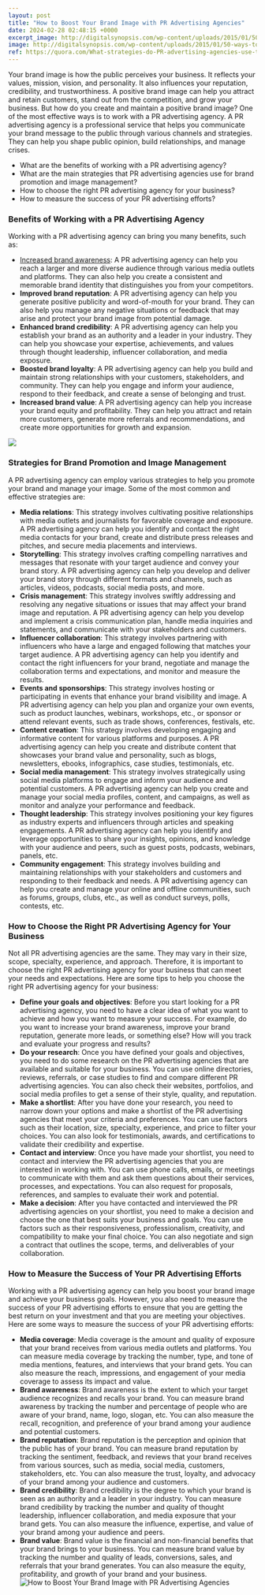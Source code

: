 ```yaml
---
layout: post
title: "How to Boost Your Brand Image with PR Advertising Agencies"
date: 2024-02-28 02:48:15 +0000
excerpt_image: http://digitalsynopsis.com/wp-content/uploads/2015/01/50-ways-to-boost-your-brand.jpg
image: http://digitalsynopsis.com/wp-content/uploads/2015/01/50-ways-to-boost-your-brand.jpg
ref: https://quora.com/What-strategies-do-PR-advertising-agencies-use-to-effectively-promote-brands-and-manage-their-public-image
---
```


Your brand image is how the public perceives your business. It reflects your values, mission, vision, and personality. It also influences your reputation, credibility, and trustworthiness. A positive brand image can help you attract and retain customers, stand out from the competition, and grow your business.
But how do you create and maintain a positive brand image? One of the most effective ways is to work with a PR advertising agency. A PR advertising agency is a professional service that helps you communicate your brand message to the public through various channels and strategies. They can help you shape public opinion, build relationships, and manage crises.
- What are the benefits of working with a PR advertising agency?
- What are the main strategies that PR advertising agencies use for brand promotion and image management?
- How to choose the right PR advertising agency for your business?
- How to measure the success of your PR advertising efforts?
### Benefits of Working with a PR Advertising Agency
Working with a PR advertising agency can bring you many benefits, such as:
- [Increased brand awareness](https://yt.io.vn/tag/work-shirt-ringers-western): A PR advertising agency can help you reach a larger and more diverse audience through various media outlets and platforms. They can also help you create a consistent and memorable brand identity that distinguishes you from your competitors.
- **Improved brand reputation**: A PR advertising agency can help you generate positive publicity and word-of-mouth for your brand. They can also help you manage any negative situations or feedback that may arise and protect your brand image from potential damage.
- **Enhanced brand credibility**: A PR advertising agency can help you establish your brand as an authority and a leader in your industry. They can help you showcase your expertise, achievements, and values through thought leadership, influencer collaboration, and media exposure.
- **Boosted brand loyalty**: A PR advertising agency can help you build and maintain strong relationships with your customers, stakeholders, and community. They can help you engage and inform your audience, respond to their feedback, and create a sense of belonging and trust.
- **Increased brand value**: A PR advertising agency can help you increase your brand equity and profitability. They can help you attract and retain more customers, generate more referrals and recommendations, and create more opportunities for growth and expansion.

![](https://www.liveadmins.com/wp-content/uploads/2019/11/Brands-Image.jpg)
### Strategies for Brand Promotion and Image Management
A PR advertising agency can employ various strategies to help you promote your brand and manage your image. Some of the most common and effective strategies are:
- **Media relations**: This strategy involves cultivating positive relationships with media outlets and journalists for favorable coverage and exposure. A PR advertising agency can help you identify and contact the right media contacts for your brand, create and distribute press releases and pitches, and secure media placements and interviews.
- **Storytelling**: This strategy involves crafting compelling narratives and messages that resonate with your target audience and convey your brand story. A PR advertising agency can help you develop and deliver your brand story through different formats and channels, such as articles, videos, podcasts, social media posts, and more.
- **Crisis management**: This strategy involves swiftly addressing and resolving any negative situations or issues that may affect your brand image and reputation. A PR advertising agency can help you develop and implement a crisis communication plan, handle media inquiries and statements, and communicate with your stakeholders and customers.
- **Influencer collaboration**: This strategy involves partnering with influencers who have a large and engaged following that matches your target audience. A PR advertising agency can help you identify and contact the right influencers for your brand, negotiate and manage the collaboration terms and expectations, and monitor and measure the results.
- **Events and sponsorships**: This strategy involves hosting or participating in events that enhance your brand visibility and image. A PR advertising agency can help you plan and organize your own events, such as product launches, webinars, workshops, etc., or sponsor or attend relevant events, such as trade shows, conferences, festivals, etc.
- **Content creation**: This strategy involves developing engaging and informative content for various platforms and purposes. A PR advertising agency can help you create and distribute content that showcases your brand value and personality, such as blogs, newsletters, ebooks, infographics, case studies, testimonials, etc.
- **Social media management**: This strategy involves strategically using social media platforms to engage and inform your audience and potential customers. A PR advertising agency can help you create and manage your social media profiles, content, and campaigns, as well as monitor and analyze your performance and feedback.
- **Thought leadership**: This strategy involves positioning your key figures as industry experts and influencers through articles and speaking engagements. A PR advertising agency can help you identify and leverage opportunities to share your insights, opinions, and knowledge with your audience and peers, such as guest posts, podcasts, webinars, panels, etc.
- **Community engagement**: This strategy involves building and maintaining relationships with your stakeholders and customers and responding to their feedback and needs. A PR advertising agency can help you create and manage your online and offline communities, such as forums, groups, clubs, etc., as well as conduct surveys, polls, contests, etc.
### How to Choose the Right PR Advertising Agency for Your Business
Not all PR advertising agencies are the same. They may vary in their size, scope, specialty, experience, and approach. Therefore, it is important to choose the right PR advertising agency for your business that can meet your needs and expectations. Here are some tips to help you choose the right PR advertising agency for your business:
- **Define your goals and objectives**: Before you start looking for a PR advertising agency, you need to have a clear idea of what you want to achieve and how you want to measure your success. For example, do you want to increase your brand awareness, improve your brand reputation, generate more leads, or something else? How will you track and evaluate your progress and results?
- **Do your research**: Once you have defined your goals and objectives, you need to do some research on the PR advertising agencies that are available and suitable for your business. You can use online directories, reviews, referrals, or case studies to find and compare different PR advertising agencies. You can also check their websites, portfolios, and social media profiles to get a sense of their style, quality, and reputation.
- **Make a shortlist**: After you have done your research, you need to narrow down your options and make a shortlist of the PR advertising agencies that meet your criteria and preferences. You can use factors such as their location, size, specialty, experience, and price to filter your choices. You can also look for testimonials, awards, and certifications to validate their credibility and expertise.
- **Contact and interview**: Once you have made your shortlist, you need to contact and interview the PR advertising agencies that you are interested in working with. You can use phone calls, emails, or meetings to communicate with them and ask them questions about their services, processes, and expectations. You can also request for proposals, references, and samples to evaluate their work and potential.
- **Make a decision**: After you have contacted and interviewed the PR advertising agencies on your shortlist, you need to make a decision and choose the one that best suits your business and goals. You can use factors such as their responsiveness, professionalism, creativity, and compatibility to make your final choice. You can also negotiate and sign a contract that outlines the scope, terms, and deliverables of your collaboration.
### How to Measure the Success of Your PR Advertising Efforts
Working with a PR advertising agency can help you boost your brand image and achieve your business goals. However, you also need to measure the success of your PR advertising efforts to ensure that you are getting the best return on your investment and that you are meeting your objectives. Here are some ways to measure the success of your PR advertising efforts:
- **Media coverage**: Media coverage is the amount and quality of exposure that your brand receives from various media outlets and platforms. You can measure media coverage by tracking the number, type, and tone of media mentions, features, and interviews that your brand gets. You can also measure the reach, impressions, and engagement of your media coverage to assess its impact and value.
- **Brand awareness**: Brand awareness is the extent to which your target audience recognizes and recalls your brand. You can measure brand awareness by tracking the number and percentage of people who are aware of your brand, name, logo, slogan, etc. You can also measure the recall, recognition, and preference of your brand among your audience and potential customers.
- **Brand reputation**: Brand reputation is the perception and opinion that the public has of your brand. You can measure brand reputation by tracking the sentiment, feedback, and reviews that your brand receives from various sources, such as media, social media, customers, stakeholders, etc. You can also measure the trust, loyalty, and advocacy of your brand among your audience and customers.
- **Brand credibility**: Brand credibility is the degree to which your brand is seen as an authority and a leader in your industry. You can measure brand credibility by tracking the number and quality of thought leadership, influencer collaboration, and media exposure that your brand gets. You can also measure the influence, expertise, and value of your brand among your audience and peers.
- **Brand value**: Brand value is the financial and non-financial benefits that your brand brings to your business. You can measure brand value by tracking the number and quality of leads, conversions, sales, and referrals that your brand generates. You can also measure the equity, profitability, and growth of your brand and your business.
![How to Boost Your Brand Image with PR Advertising Agencies](http://digitalsynopsis.com/wp-content/uploads/2015/01/50-ways-to-boost-your-brand.jpg)